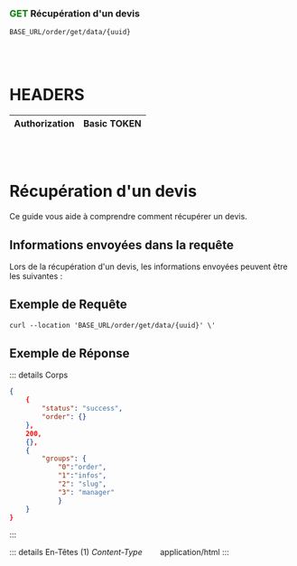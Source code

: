 ### <span style="color:green">GET</span> Récupération d'un devis

````
BASE_URL/order/get/data/{uuid}
````

<br/> <br/> 

# HEADERS

| Authorization | Basic TOKEN |
| ------------- | ----------- |

<br/> <br/>

# Récupération d'un devis
Ce guide vous aide à comprendre comment récupérer un devis.


## Informations envoyées dans la requête

Lors de la récupération d'un devis, les informations envoyées peuvent être les suivantes :


## Exemple de Requête

```txt
curl --location 'BASE_URL/order/get/data/{uuid}' \'

```


## Exemple de Réponse

::: details Corps  

```json
{
    {
        "status": "success",
        "order": {}
    },
    200,
    {},
    {
        "groups": {
            "0":"order", 
            "1":"infos",
            "2": "slug",
            "3": "manager"
            }
    }
}
```
:::


::: details En-Têtes (1)
 *Content-Type*    &nbsp;&nbsp;&nbsp;&nbsp;&nbsp;&nbsp;     application/html
:::
